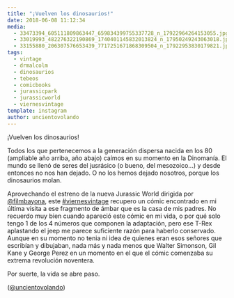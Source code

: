 ```yaml
---
title: "¡Vuelven los dinosaurios!"
date: 2018-06-08 11:12:34
media: 
  - 33473394_605111809863447_659834399755337728_n_17922964264153055.jpg
  - 33019993_482276322190869_1740401145832013824_n_17950249243063018.jpg
  - 33155880_206307576653439_7717251671868309504_n_17922953830179821.jpg
tags: 
  - vintage
  - drmalcolm
  - dinosaurios
  - tebeos
  - comicbooks
  - jurassicpark
  - jurassicworld
  - viernesvintage
template: instagram
author: uncientovolando
---
```


¡Vuelven los dinosaurios!


Todos los que pertenecemos a la generación dispersa nacida en los 80 (ampliable año arriba, año abajo) caímos en su momento en la Dinomanía. El mundo se llenó de seres del jusrásico (o bueno, del mesozoico...) y desde entonces no nos han dejado. O no los hemos dejado nosotros, porque los dinosaurios molan.


Aprovechando el estreno de la nueva Jurassic World dirigida por [@filmbayona](https://instagram.com/filmbayona), este [#viernesvintage](/tags/viernesvintage) recupero un cómic encontrado en mi última visita a ese fragmento de ámbar que es la casa de mis padres. No recuerdo muy bien cuando apareció este cómic en mi vida, o por qué solo tengo 1 de los 4 números que componen la adaptación, pero ese T-Rex aplastando el jeep me parece suficiente razón para haberlo conservado. Aunque en su momento no tenia ni idea de quienes eran esos señores que escribían y dibujaban, nada más y nada menos que  Walter Simonson, Gil Kane y George Perez en un momento en el que el cómic comenzaba su extrema revolución noventera.


Por suerte, la vida se abre paso.


([@uncientovolando](https://instagram.com/uncientovolando))
